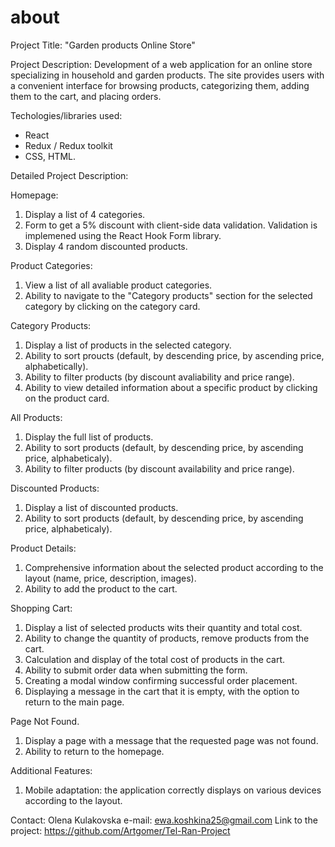 # about
Project Title: "Garden products Online Store"

 Project Description: Development of a web application for an online store specializing in household and garden products. The site provides users with a convenient interface for browsing products, categorizing them, adding them to the cart, and placing orders.

 Techologies/libraries used:
 - React
 - Redux / Redux toolkit
 - CSS, HTML.

 Detailed Project Description:

 Homepage:
 1. Display a list of 4 categories.
 2. Form to get a 5% discount with client-side data validation. Validation is implemened using the React Hook Form library.
 3. Display 4 random discounted products.

 Product Categories:
 1. View a list of all avaliable product categories.
 2. Ability to navigate to the "Category products" section for the selected category by clicking on the category card.

 Category Products:
 1. Display a list of products in the selected category.
 2. Ability to sort proucts (default, by descending price, by ascending price, alphabetically).
 3. Ability to filter products (by discount avaliability and price range).
 4. Ability to view detailed information about a specific product by clicking on the product card.

 All Products:
 1. Display the full list of products.
 2. Ability to sort products (default, by descending price, by ascending price, alphabeticaly).
 3. Ability to filter products (by discount availability and price range).

 Discounted Products:
 1. Display a list of discounted products.
 2. Ability to sort products (default, by descending price, by ascending price, alphabeticaly).

 Product Details:
 1. Comprehensive information about the selected product according to the layout (name, price, description, images).
 2. Ability to add the product to the cart.

 Shopping Cart:
 1. Display a list of selected products wits their quantity and total cost.
 2. Ability to change the quantity of products, remove products from the cart.
 3. Calculation and display of the total cost of products in the cart.
 4. Ability to submit order data when submitting the form.
 5. Creating a modal window confirming successful order placement.
 6. Displaying a message in the cart that it is empty, with the option to return to the main page.

 Page Not Found.
 1. Display a page with a message that the requested page was not found.
 2. Ability to return to the homepage.

 Additional Features:
 1. Mobile adaptation: the application correctly displays on various devices according to the layout.

 Contact: Olena Kulakovska e-mail: ewa.koshkina25@gmail.com
 Link to the project:  https://github.com/Artgomer/Tel-Ran-Project
